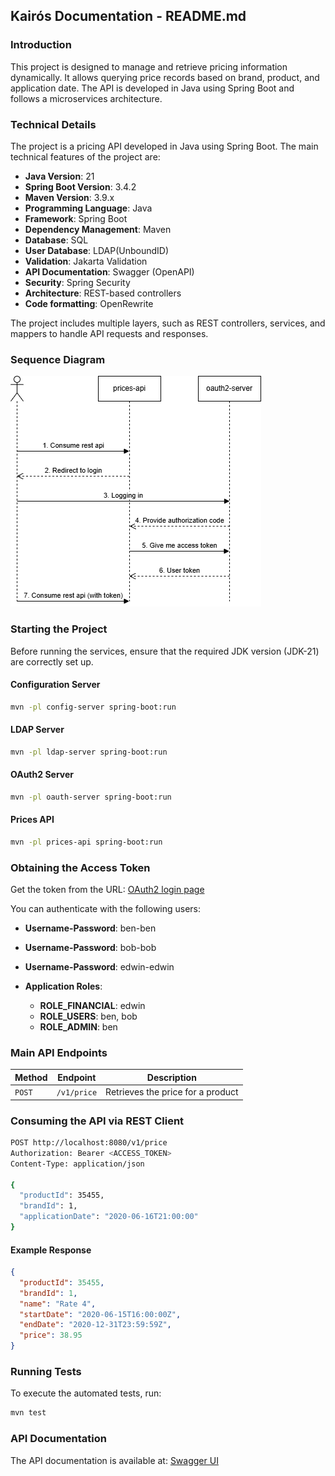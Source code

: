 ## Kairós Documentation - README.md

### Introduction
This project is designed to manage and retrieve pricing information dynamically. It allows querying price records based on brand, product, and application date. The API is developed in Java using Spring Boot and follows a microservices architecture.

### Technical Details

The project is a pricing API developed in Java using Spring Boot. The main technical features of the project are:

- **Java Version**: 21
- **Spring Boot Version**: 3.4.2
- **Maven Version**: 3.9.x
- **Programming Language**: Java
- **Framework**: Spring Boot
- **Dependency Management**: Maven
- **Database**: SQL
- **User Database**: LDAP(UnboundID)
- **Validation**: Jakarta Validation
- **API Documentation**: Swagger (OpenAPI)
- **Security**: Spring Security
- **Architecture**: REST-based controllers
- **Code formatting**: OpenRewrite

The project includes multiple layers, such as REST controllers, services, and mappers to handle API requests and responses.

### Sequence Diagram

![](sequence.png)

### Starting the Project

Before running the services, ensure that the required JDK version (JDK-21) are correctly set up.

#### Configuration Server
```bash
mvn -pl config-server spring-boot:run
```

#### LDAP Server
```bash
mvn -pl ldap-server spring-boot:run
```

#### OAuth2 Server
```bash
mvn -pl oauth-server spring-boot:run
```

#### Prices API
```bash
mvn -pl prices-api spring-boot:run
```

### Obtaining the Access Token

Get the token from the URL: [OAuth2 login page](http://localhost:8080/login/oauth2/code/prices-api)

You can authenticate with the following users:

- **Username-Password**: ben-ben
- **Username-Password**: bob-bob
- **Username-Password**: edwin-edwin

- **Application Roles**:
    - **ROLE_FINANCIAL**: edwin
    - **ROLE_USERS**: ben, bob
    - **ROLE_ADMIN**: ben

### Main API Endpoints

| Method  | Endpoint         | Description                          |
|---------|-----------------|--------------------------------------|
| `POST`  | `/v1/price`      | Retrieves the price for a product   |

### Consuming the API via REST Client

```bash
POST http://localhost:8080/v1/price
Authorization: Bearer <ACCESS_TOKEN>
Content-Type: application/json

{
  "productId": 35455,
  "brandId": 1,
  "applicationDate": "2020-06-16T21:00:00"
}
```

#### Example Response
```json
{
  "productId": 35455,
  "brandId": 1,
  "name": "Rate 4",
  "startDate": "2020-06-15T16:00:00Z",
  "endDate": "2020-12-31T23:59:59Z",
  "price": 38.95
}
```

### Running Tests
To execute the automated tests, run:
```bash
mvn test
```

### API Documentation

The API documentation is available at: [Swagger UI](http://localhost:8080/swagger-ui/index.html)

